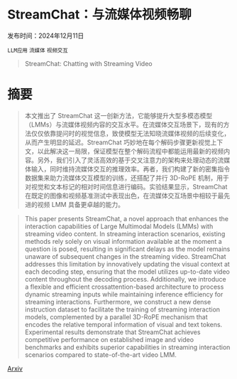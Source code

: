 # StreamChat：与流媒体视频畅聊

发布时间：2024年12月11日

`LLM应用` `流媒体` `视频交互`

> StreamChat: Chatting with Streaming Video

# 摘要

> 本文推出了 StreamChat 这一创新方法，它能够提升大型多模态模型（LMMs）与流媒体视频内容的交互水平。在流媒体交互场景下，现有的方法仅仅依靠提问时的视觉信息，致使模型无法知晓流媒体视频的后续变化，从而产生明显的延迟。StreamChat 巧妙地在每个解码步骤更新视觉上下文，以此解决这一局限，保证模型在整个解码流程中都能运用最新的视频内容。另外，我们引入了灵活高效的基于交叉注意力的架构来处理动态的流媒体输入，同时维持流媒体交互的推理效率。再者，我们构建了新的密集指令数据集来助力流媒体交互模型的训练，还搭配了并行 3D-RoPE 机制，用于对视觉和文本标记的相对时间信息进行编码。实验结果显示，StreamChat 在既定的图像和视频基准测试中表现出色，在流媒体交互场景中相较于最先进的视频 LMM 具备更卓越的能力。

> This paper presents StreamChat, a novel approach that enhances the interaction capabilities of Large Multimodal Models (LMMs) with streaming video content. In streaming interaction scenarios, existing methods rely solely on visual information available at the moment a question is posed, resulting in significant delays as the model remains unaware of subsequent changes in the streaming video. StreamChat addresses this limitation by innovatively updating the visual context at each decoding step, ensuring that the model utilizes up-to-date video content throughout the decoding process. Additionally, we introduce a flexible and efficient crossattention-based architecture to process dynamic streaming inputs while maintaining inference efficiency for streaming interactions. Furthermore, we construct a new dense instruction dataset to facilitate the training of streaming interaction models, complemented by a parallel 3D-RoPE mechanism that encodes the relative temporal information of visual and text tokens. Experimental results demonstrate that StreamChat achieves competitive performance on established image and video benchmarks and exhibits superior capabilities in streaming interaction scenarios compared to state-of-the-art video LMM.

[Arxiv](https://arxiv.org/abs/2412.08646)